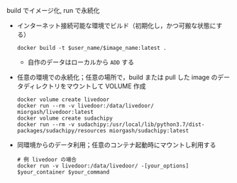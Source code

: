 build でイメージ化, run で永続化

- インターネット接続可能な環境でビルド（初期化し，かつ可搬な状態にする）

    `docker build -t $user_name/$image_name:latest .`

  - 自作のデータはローカルから `ADD` する
- 任意の環境での永続化；任意の場所で，build または pull した image のデータディレクトリをマウントして VOLUME 作成

    ```
    docker volume create livedoor
    docker run --rm -v livedoor:/data/livedoor/ miorgash/livedoor:latest
    docker volume create sudachipy
    docker run --rm -v sudachipy:/usr/local/lib/python3.7/dist-packages/sudachipy/resources miorgash/sudachipy:latest
    ```

- 同環境からのデータ利用；任意のコンテナ起動時にマウントし利用する

    ```
    # 例 livedoor の場合
    docker run -v livedoor:/data/livedoor/ -[your_options] $your_container $your_command
    ```
